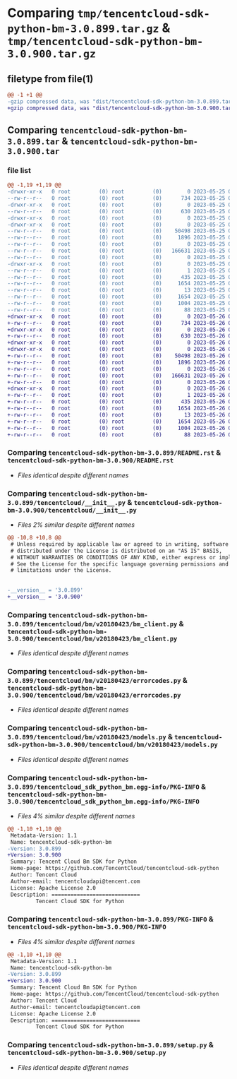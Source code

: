 # Comparing `tmp/tencentcloud-sdk-python-bm-3.0.899.tar.gz` & `tmp/tencentcloud-sdk-python-bm-3.0.900.tar.gz`

## filetype from file(1)

```diff
@@ -1 +1 @@
-gzip compressed data, was "dist/tencentcloud-sdk-python-bm-3.0.899.tar", last modified: Thu May 25 00:17:45 2023, max compression
+gzip compressed data, was "dist/tencentcloud-sdk-python-bm-3.0.900.tar", last modified: Fri May 26 02:11:12 2023, max compression
```

## Comparing `tencentcloud-sdk-python-bm-3.0.899.tar` & `tencentcloud-sdk-python-bm-3.0.900.tar`

### file list

```diff
@@ -1,19 +1,19 @@
-drwxr-xr-x   0 root         (0) root         (0)        0 2023-05-25 00:17:45.000000 tencentcloud-sdk-python-bm-3.0.899/
--rw-r--r--   0 root         (0) root         (0)      734 2023-05-25 00:17:45.000000 tencentcloud-sdk-python-bm-3.0.899/README.rst
-drwxr-xr-x   0 root         (0) root         (0)        0 2023-05-25 00:17:45.000000 tencentcloud-sdk-python-bm-3.0.899/tencentcloud/
--rw-r--r--   0 root         (0) root         (0)      630 2023-05-25 00:17:45.000000 tencentcloud-sdk-python-bm-3.0.899/tencentcloud/__init__.py
-drwxr-xr-x   0 root         (0) root         (0)        0 2023-05-25 00:17:45.000000 tencentcloud-sdk-python-bm-3.0.899/tencentcloud/bm/
-drwxr-xr-x   0 root         (0) root         (0)        0 2023-05-25 00:17:45.000000 tencentcloud-sdk-python-bm-3.0.899/tencentcloud/bm/v20180423/
--rw-r--r--   0 root         (0) root         (0)    50498 2023-05-25 00:17:45.000000 tencentcloud-sdk-python-bm-3.0.899/tencentcloud/bm/v20180423/bm_client.py
--rw-r--r--   0 root         (0) root         (0)     1896 2023-05-25 00:17:45.000000 tencentcloud-sdk-python-bm-3.0.899/tencentcloud/bm/v20180423/errorcodes.py
--rw-r--r--   0 root         (0) root         (0)        0 2023-05-25 00:17:45.000000 tencentcloud-sdk-python-bm-3.0.899/tencentcloud/bm/v20180423/__init__.py
--rw-r--r--   0 root         (0) root         (0)   166631 2023-05-25 00:17:45.000000 tencentcloud-sdk-python-bm-3.0.899/tencentcloud/bm/v20180423/models.py
--rw-r--r--   0 root         (0) root         (0)        0 2023-05-25 00:17:45.000000 tencentcloud-sdk-python-bm-3.0.899/tencentcloud/bm/__init__.py
-drwxr-xr-x   0 root         (0) root         (0)        0 2023-05-25 00:17:45.000000 tencentcloud-sdk-python-bm-3.0.899/tencentcloud_sdk_python_bm.egg-info/
--rw-r--r--   0 root         (0) root         (0)        1 2023-05-25 00:17:45.000000 tencentcloud-sdk-python-bm-3.0.899/tencentcloud_sdk_python_bm.egg-info/dependency_links.txt
--rw-r--r--   0 root         (0) root         (0)      435 2023-05-25 00:17:45.000000 tencentcloud-sdk-python-bm-3.0.899/tencentcloud_sdk_python_bm.egg-info/SOURCES.txt
--rw-r--r--   0 root         (0) root         (0)     1654 2023-05-25 00:17:45.000000 tencentcloud-sdk-python-bm-3.0.899/tencentcloud_sdk_python_bm.egg-info/PKG-INFO
--rw-r--r--   0 root         (0) root         (0)       13 2023-05-25 00:17:45.000000 tencentcloud-sdk-python-bm-3.0.899/tencentcloud_sdk_python_bm.egg-info/top_level.txt
--rw-r--r--   0 root         (0) root         (0)     1654 2023-05-25 00:17:45.000000 tencentcloud-sdk-python-bm-3.0.899/PKG-INFO
--rw-r--r--   0 root         (0) root         (0)     1004 2023-05-25 00:17:45.000000 tencentcloud-sdk-python-bm-3.0.899/setup.py
--rw-r--r--   0 root         (0) root         (0)       88 2023-05-25 00:17:45.000000 tencentcloud-sdk-python-bm-3.0.899/setup.cfg
+drwxr-xr-x   0 root         (0) root         (0)        0 2023-05-26 02:11:12.000000 tencentcloud-sdk-python-bm-3.0.900/
+-rw-r--r--   0 root         (0) root         (0)      734 2023-05-26 02:11:12.000000 tencentcloud-sdk-python-bm-3.0.900/README.rst
+drwxr-xr-x   0 root         (0) root         (0)        0 2023-05-26 02:11:12.000000 tencentcloud-sdk-python-bm-3.0.900/tencentcloud/
+-rw-r--r--   0 root         (0) root         (0)      630 2023-05-26 02:11:12.000000 tencentcloud-sdk-python-bm-3.0.900/tencentcloud/__init__.py
+drwxr-xr-x   0 root         (0) root         (0)        0 2023-05-26 02:11:12.000000 tencentcloud-sdk-python-bm-3.0.900/tencentcloud/bm/
+drwxr-xr-x   0 root         (0) root         (0)        0 2023-05-26 02:11:12.000000 tencentcloud-sdk-python-bm-3.0.900/tencentcloud/bm/v20180423/
+-rw-r--r--   0 root         (0) root         (0)    50498 2023-05-26 02:11:12.000000 tencentcloud-sdk-python-bm-3.0.900/tencentcloud/bm/v20180423/bm_client.py
+-rw-r--r--   0 root         (0) root         (0)     1896 2023-05-26 02:11:12.000000 tencentcloud-sdk-python-bm-3.0.900/tencentcloud/bm/v20180423/errorcodes.py
+-rw-r--r--   0 root         (0) root         (0)        0 2023-05-26 02:11:12.000000 tencentcloud-sdk-python-bm-3.0.900/tencentcloud/bm/v20180423/__init__.py
+-rw-r--r--   0 root         (0) root         (0)   166631 2023-05-26 02:11:12.000000 tencentcloud-sdk-python-bm-3.0.900/tencentcloud/bm/v20180423/models.py
+-rw-r--r--   0 root         (0) root         (0)        0 2023-05-26 02:11:12.000000 tencentcloud-sdk-python-bm-3.0.900/tencentcloud/bm/__init__.py
+drwxr-xr-x   0 root         (0) root         (0)        0 2023-05-26 02:11:12.000000 tencentcloud-sdk-python-bm-3.0.900/tencentcloud_sdk_python_bm.egg-info/
+-rw-r--r--   0 root         (0) root         (0)        1 2023-05-26 02:11:12.000000 tencentcloud-sdk-python-bm-3.0.900/tencentcloud_sdk_python_bm.egg-info/dependency_links.txt
+-rw-r--r--   0 root         (0) root         (0)      435 2023-05-26 02:11:12.000000 tencentcloud-sdk-python-bm-3.0.900/tencentcloud_sdk_python_bm.egg-info/SOURCES.txt
+-rw-r--r--   0 root         (0) root         (0)     1654 2023-05-26 02:11:12.000000 tencentcloud-sdk-python-bm-3.0.900/tencentcloud_sdk_python_bm.egg-info/PKG-INFO
+-rw-r--r--   0 root         (0) root         (0)       13 2023-05-26 02:11:12.000000 tencentcloud-sdk-python-bm-3.0.900/tencentcloud_sdk_python_bm.egg-info/top_level.txt
+-rw-r--r--   0 root         (0) root         (0)     1654 2023-05-26 02:11:12.000000 tencentcloud-sdk-python-bm-3.0.900/PKG-INFO
+-rw-r--r--   0 root         (0) root         (0)     1004 2023-05-26 02:11:12.000000 tencentcloud-sdk-python-bm-3.0.900/setup.py
+-rw-r--r--   0 root         (0) root         (0)       88 2023-05-26 02:11:12.000000 tencentcloud-sdk-python-bm-3.0.900/setup.cfg
```

### Comparing `tencentcloud-sdk-python-bm-3.0.899/README.rst` & `tencentcloud-sdk-python-bm-3.0.900/README.rst`

 * *Files identical despite different names*

### Comparing `tencentcloud-sdk-python-bm-3.0.899/tencentcloud/__init__.py` & `tencentcloud-sdk-python-bm-3.0.900/tencentcloud/__init__.py`

 * *Files 2% similar despite different names*

```diff
@@ -10,8 +10,8 @@
 # Unless required by applicable law or agreed to in writing, software
 # distributed under the License is distributed on an "AS IS" BASIS,
 # WITHOUT WARRANTIES OR CONDITIONS OF ANY KIND, either express or implied.
 # See the License for the specific language governing permissions and
 # limitations under the License.
 
 
-__version__ = '3.0.899'
+__version__ = '3.0.900'
```

### Comparing `tencentcloud-sdk-python-bm-3.0.899/tencentcloud/bm/v20180423/bm_client.py` & `tencentcloud-sdk-python-bm-3.0.900/tencentcloud/bm/v20180423/bm_client.py`

 * *Files identical despite different names*

### Comparing `tencentcloud-sdk-python-bm-3.0.899/tencentcloud/bm/v20180423/errorcodes.py` & `tencentcloud-sdk-python-bm-3.0.900/tencentcloud/bm/v20180423/errorcodes.py`

 * *Files identical despite different names*

### Comparing `tencentcloud-sdk-python-bm-3.0.899/tencentcloud/bm/v20180423/models.py` & `tencentcloud-sdk-python-bm-3.0.900/tencentcloud/bm/v20180423/models.py`

 * *Files identical despite different names*

### Comparing `tencentcloud-sdk-python-bm-3.0.899/tencentcloud_sdk_python_bm.egg-info/PKG-INFO` & `tencentcloud-sdk-python-bm-3.0.900/tencentcloud_sdk_python_bm.egg-info/PKG-INFO`

 * *Files 4% similar despite different names*

```diff
@@ -1,10 +1,10 @@
 Metadata-Version: 1.1
 Name: tencentcloud-sdk-python-bm
-Version: 3.0.899
+Version: 3.0.900
 Summary: Tencent Cloud Bm SDK for Python
 Home-page: https://github.com/TencentCloud/tencentcloud-sdk-python
 Author: Tencent Cloud
 Author-email: tencentcloudapi@tencent.com
 License: Apache License 2.0
 Description: ============================
         Tencent Cloud SDK for Python
```

### Comparing `tencentcloud-sdk-python-bm-3.0.899/PKG-INFO` & `tencentcloud-sdk-python-bm-3.0.900/PKG-INFO`

 * *Files 4% similar despite different names*

```diff
@@ -1,10 +1,10 @@
 Metadata-Version: 1.1
 Name: tencentcloud-sdk-python-bm
-Version: 3.0.899
+Version: 3.0.900
 Summary: Tencent Cloud Bm SDK for Python
 Home-page: https://github.com/TencentCloud/tencentcloud-sdk-python
 Author: Tencent Cloud
 Author-email: tencentcloudapi@tencent.com
 License: Apache License 2.0
 Description: ============================
         Tencent Cloud SDK for Python
```

### Comparing `tencentcloud-sdk-python-bm-3.0.899/setup.py` & `tencentcloud-sdk-python-bm-3.0.900/setup.py`

 * *Files identical despite different names*

